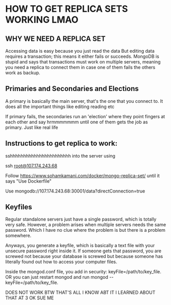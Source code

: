 # HOW TO GET REPLICA SETS WORKING LMAO
## WHY WE NEED A REPLICA SET
Accessing data is easy because you just read the data
But editing data requires a transaction; this means it either fails or succeeds.
MongoDB is stupid and says that transactions must work on multiple servers, meaning you need a replica to connect them in case one of them fails the others work as backup.

## Primaries and Secondaries and Elections
A primary is basically the main server, that's the one that you connect to. It does all the important things like editing reading etc

If primary fails, the secondaries run an 'election' where they point fingers at each other and say hrmmmmmmm until one of them gets the job as primary. Just like real life

## Instructions to get replica to work:
sshhhhhhhhhhhhhhhhhhhhhhh into the server using

ssh root@107.174.243.68

Follow https://www.sohamkamani.com/docker/mongo-replica-set/ until it says "Use Dockerfile"

Use mongodb://107.174.243.68:30001/data?directConnection=true

## Keyfiles
Regular standalone servers just have a single password, which is totally very safe. However, a problem arises when multiple servers needs the same password. Which I have no clue where the problem is but there is a problem somewhere.

Anyways, you generate a keyfile, which is basically a text file with your unsecure password right inside it. If someone gets that password, you are screwed not because your database is screwed but because someone has literally found out how to access your computer files.

Inside the mongod.conf file, you add in security: keyFile=/path/to/key_file. OR you can just restart mongod and run mongod --keyFile=/path/to/key_file.

DOES NOT WORK BTW THAT'S ALL I KNOW ABT IT I LEARNED ABOUT THAT AT 3 OK SUE ME
